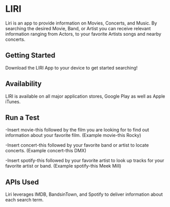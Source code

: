 # LIRI
Liri is an app to provide information on Movies, Concerts, and Music.  By searching the desired Movie, Band, or Artist you can receive relevant information ranging from Actors, to your favorite Artists songs and nearby concerts.

## Getting Started
Download the LIRI App to your device to get started searching!

## Availability
LIRI is available on all major application stores, Google Play as well as Apple iTunes.


## Run a Test
-Insert movie-this followed by the film you are looking for to find out information about your favorite film. (Example movie-this Rocky)

-Insert concert-this followed by your favorite band or artist to locate concerts.   (Example concert-this DMX)

-Insert spotify-this followed by your favorite artist to look up tracks for your favorite artist or band.  (Example spotify-this Meek Mill)

## APIs Used
Liri leverages IMDB, BandsinTown, and Spotify to deliver information about each search term.